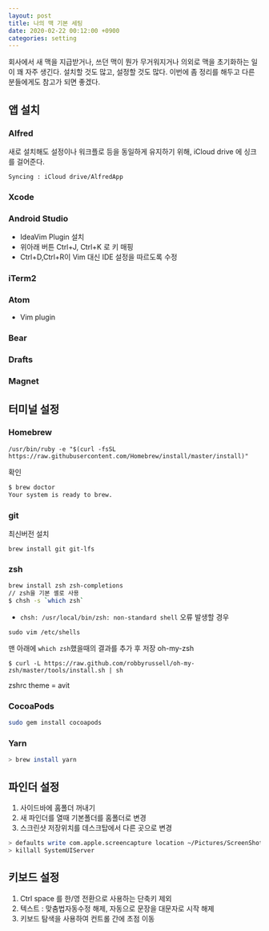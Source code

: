 ```yaml
---
layout: post
title: 나의 맥 기본 세팅
date: 2020-02-22 00:12:00 +0900
categories: setting
---
```

회사에서 새 맥을 지급받거나, 쓰던 맥이 뭔가 무거워지거나 의외로 맥을 초기화하는 일이 꽤 자주 생긴다.
설치할 것도 많고, 설정할 것도 많다. 이번에 좀 정리를 해두고 다른 분들에게도 참고가 되면 좋겠다.

## 앱 설치

### Alfred
새로 설치해도 설정이나 워크플로 등을 동일하게 유지하기 위해, iCloud drive 에 싱크를 걸어준다.
```
Syncing : iCloud drive/AlfredApp
```

### Xcode

### Android Studio

* IdeaVim Plugin 설치
* 위아래 버튼  Ctrl+J, Ctrl+K 로 키 매핑
* Ctrl+D,Ctrl+R이 Vim 대신 IDE 설정을 따르도록 수정

### iTerm2

### Atom
* Vim plugin

### Bear
### Drafts
### Magnet

## 터미널 설정
### Homebrew
```
/usr/bin/ruby -e "$(curl -fsSL https://raw.githubusercontent.com/Homebrew/install/master/install)"
```
확인

```sh
$ brew doctor
Your system is ready to brew.
```
### git
최신버전 설치
```
brew install git git-lfs
```

### zsh
```sh
brew install zsh zsh-completions
// zsh을 기본 셸로 사용
$ chsh -s `which zsh`  
```
* `chsh: /usr/local/bin/zsh: non-standard shell` 오류 발생할 경우

```
sudo vim /etc/shells
```
맨 아래에 `which zsh`했을때의 결과를 추가 후 저장
oh-my-zsh
```
$ curl -L https://raw.github.com/robbyrussell/oh-my-zsh/master/tools/install.sh | sh
```
zshrc
theme = avit

### CocoaPods
```sh
sudo gem install cocoapods
```

### Yarn
```sh
> brew install yarn
```

## 파인더 설정
1. 사이드바에 홈폴더 꺼내기
2. 새 파인더를 열때 기본폴더를 홈폴더로 변경
3. 스크린샷 저장위치를 데스크탑에서 다른 곳으로 변경
```sh
> defaults write com.apple.screencapture location ~/Pictures/ScreenShots
> killall SystemUIServer
```

## 키보드 설정
1. Ctrl space 를 한/영 전환으로 사용하는 단축키 제외
2. 텍스트 : 맞춤법자동수정 해제, 자동으로 문장을 대문자로 시작 해제
3. 키보드 탐색을 사용하여 컨트롤 간에 초점 이동

